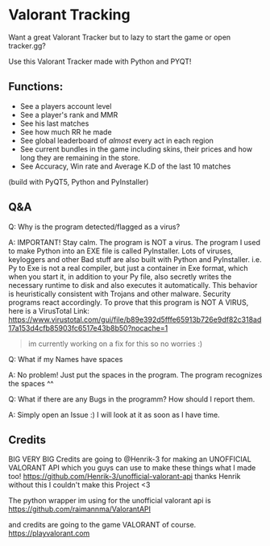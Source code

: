 # Valorant Tracking

Want a great Valorant Tracker but to lazy to start the game or open tracker.gg?

Use this Valorant Tracker made with Python and PYQT!

## Functions:

- See a players account level
- See a player's rank and MMR
- See his last matches
- See how much RR he made
- See global leaderboard of *almost* every act in each region
- See current bundles in the game including skins, their prices and how long they are remaining in the store.
- See Accuracy, Win rate and Average K.D of the last 10 matches
                    
(build with PyQT5, Python and PyInstaller)

## Q&A

Q:  Why is the program detected/flagged as a virus?

A:  IMPORTANT! Stay calm. The program is NOT a virus. The program I used to make Python into an EXE file is called
PyInstaller. Lots of viruses, keyloggers and other Bad stuff are also built with Python and PyInstaller. i.e. Py to Exe
is not a real compiler, but just a container in Exe format, which when you start it, in addition to your Py file, also
secretly writes the necessary runtime to disk and also executes it automatically. This behavior is heuristically
consistent with Trojans and other malware. Security programs react accordingly. To prove that this program is NOT A
VIRUS, here is a VirusTotal
Link: https://www.virustotal.com/gui/file/b89e392d5fffe65913b726e9df82c318ad17a153d4cfb85903fc6517e43b8b50?nocache=1
> im currently working on a fix for this so no worries :)



Q: What if my Names have spaces

A:  No problem! Just put the spaces in the program. The program recognizes the spaces ^^

Q: What if there are any Bugs in the programm? How should I report them.

A: Simply open an Issue :) I will look at it as soon as I have time.

## Credits

BIG VERY BIG Credits are going to @Henrik-3 for making an UNOFFICIAL VALORANT API which you guys can use to make these
things what I made too! https://github.com/Henrik-3/unofficial-valorant-api thanks Henrik without this I couldn't make
this Project <3

The python wrapper im using for the unofficial valorant api is https://github.com/raimannma/ValorantAPI

and credits are going to the game VALORANT of course. https://playvalorant.com
